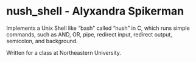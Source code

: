 # nush_shell - Alyxandra Spikerman

Implements a Unix Shell like “bash” called “nush” in C, which runs simple commands, such as AND, OR, pipe, redirect input, redirect output, semicolon, and background.

Written for a class at Northeastern University.
